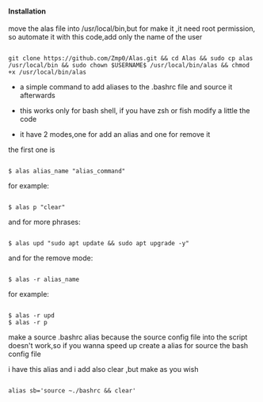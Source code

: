 #### Installation

move the alas file into /usr/local/bin,but for make it ,it need root permission, so automate it with this code,add only the name of the user

```

git clone https://github.com/Zmp0/Alas.git && cd Alas && sudo cp alas /usr/local/bin && sudo chown $USERNAME$ /usr/local/bin/alas && chmod +x /usr/local/bin/alas

```

- a simple command to add aliases to the .bashrc file and source it afterwards

- this works only for bash shell, if you have zsh or fish modify a little the code 

- it have 2 modes,one for add an alias and one for remove it


the first one is 

```

$ alas alias_name "alias_command"

```

for example:

```

$ alas p "clear"

```

and for more phrases:

```

$ alas upd "sudo apt update && sudo apt upgrade -y"

```

and for the remove mode:

```

$ alas -r alias_name

```

for example: 

```

$ alas -r upd 
$ alas -r p

```

make a source .bashrc alias because the source config file into the script doesn't work,so if you wanna speed up create a alias for source the bash config file

i have this alias and i add also clear ,but make as you wish 

```

alias sb='source ~./bashrc && clear'

```
